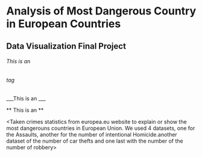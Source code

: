 #  Analysis of Most Dangerous Country in European Countries 
## Data Visualization Final Project

###### This is an <h6> tag
  
  ___This is an ___
  
** This is an **


<Taken crimes statistics from europea.eu website to explain or show the most dangerouns countries in European Union. We used 4 datasets, one for the Assaults, another for the number of intentional Homicide.another dataset of the number of car thefts and one last with the number of the number of robbery>
